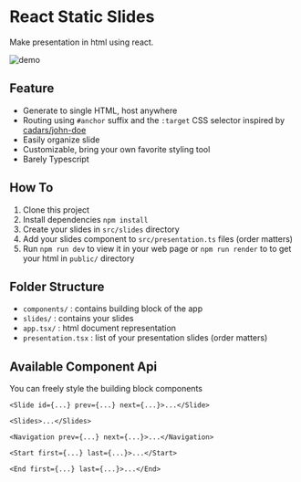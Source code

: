 # React Static Slides

Make presentation in html using react.

![demo](https://user-images.githubusercontent.com/73181490/217506833-11e0ba9e-89ad-4859-804d-0a969d619091.gif)

## Feature

- Generate to single HTML, host anywhere
- Routing using `#anchor` suffix and the `:target` CSS selector inspired by [cadars/john-doe](https://github.com/cadars/john-doe)
- Easily organize slide
- Customizable, bring your own favorite styling tool
- Barely Typescript

## How To

1. Clone this project
2. Install dependencies `npm install`
3. Create your slides in `src/slides` directory
4. Add your slides component to `src/presentation.ts` files (order matters)
5. Run `npm run dev` to view it in your web page or `npm run render` to to get your html in `public/` directory

## Folder Structure

- `components/` : contains building block of the app
- `slides/` : contains your slides
- `app.tsx/` : html document representation
- `presentation.tsx` : list of your presentation slides (order matters)

## Available Component Api

You can freely style the building block components

```tsx
<Slide id={...} prev={...} next={...}>...</Slide>
```

```tsx
<Slides>...</Slides>
```

```tsx
<Navigation prev={...} next={...}>...</Navigation>
```

```tsx
<Start first={...} last={...}>...</Start>
```

```tsx
<End first={...} last={...}>...</End>
```
